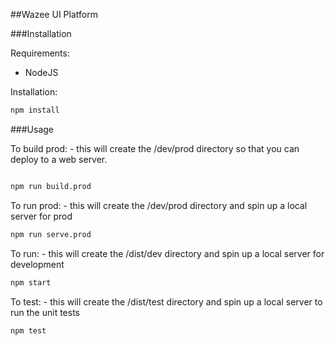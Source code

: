 ##Wazee UI Platform

###Installation

Requirements:

- NodeJS

Installation:

```bash
npm install
```

###Usage

To build prod: - this will create the /dev/prod directory so that you can deploy to a web server. 
```bash

npm run build.prod
```
To run prod: - this will create the /dev/prod directory and spin up a local server for prod

```bash
npm run serve.prod
```

To run: - this will create the /dist/dev directory and spin up a local server for development

```bash
npm start
```

To test: - this will create the /dist/test directory and spin up a local server to run the unit tests

```bash
npm test
```